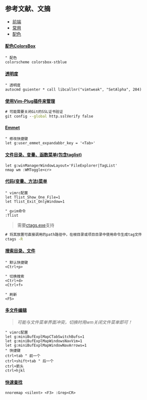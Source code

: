 ## 参考文献、文摘
* [前端](https://github.com/ruanyl/bigvim)
* [常用](http://blog.csdn.net/namecyf/article/details/7787523)
* [配色](http://vimcolors.com/)




#### [配色ColorsBox](https://github.com/mkarmona/colorsbox)
```vim
" 配色
colorscheme colorsbox-stblue
```


#### [透明度](http://www.vim.org/scripts/download_script.php?src_id=2103)
```vim
" 透明度
autocmd guienter * call libcallnr("vimtweak", "SetAlpha", 204)
```


#### [使用Vim-Plug插件来管理](https://github.com/junegunn/vim-plug)
```.bat
# 可能需要关闭Git的SSL证书验证
git config --global http.sslVerify false
```


#### [Emmet](https://github.com/mattn/emmet-vim)
```vim
" 修改快捷键
let g:user_emmet_expandabbr_key = '<Tab>'
```


#### [文件目录、变量、函数菜单(包含taglist)](http://www.vim.org/scripts/download_script.php?src_id=754)
```vim
let g:winManagerWindowLayout='FileExplorer|TagList'
nmap wm :WMToggle<cr>
```


#### [代码(变量、方法)菜单](http://www.vim.org/scripts/download_script.php?src_id=7701)
```vim
" vimrc配置
let Tlist_Show_One_File=1
let Tlist_Exit_OnlyWindow=1

" gvim命令
:Tlist
```
> 需要[ctags.exe](http://prdownloads.sourceforge.net/ctags/ec57w32.zip)支持
```.bat
# 将其放置可直接调用的path路径中，在根目录或项目目录中使用命令生成tag文件
ctags -R
```


#### [搜索目录、文件](https://github.com/kien/ctrlp.vim)
```vim
" 默认快捷键
<Ctrl+p>

" 切换搜索
<Ctrl+d>
<Ctrl+f>

" 刷新
<F5>
```


#### [多文件编辑](http://www.vim.org/scripts/download_script.php?src_id=3640)
> *可能与文件菜单界面冲突，切换时用wm关闭文件菜单即可！*
```vim
" vimrc配置
let g:miniBufExplMapCTabSwitchBufs=1
let g:miniBufExplMapWindowsNavVim=1
let g:miniBufExplMapWindowNavArrows=1
" 快捷键
ctrl+tab " 前一个
ctrl+shift+tab " 后一个
ctrl+箭头
ctrl+hjkl
```


#### [快速查找](http://www.vim.org/scripts/download_script.php?src_id=7645)
```vim
nnoremap <silent> <F3> :Grep<CR>
```


